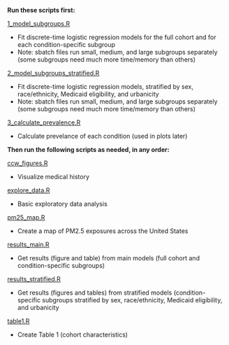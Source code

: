 **Run these scripts first:**

[1_model_subgroups.R](1_model_subgroups.R)
* Fit discrete-time logistic regression models for the full cohort and for each condition-specific subgroup
* Note: sbatch files run small, medium, and large subgroups separately (some subgroups need much more time/memory than others)

[2_model_subgroups_stratified.R](2_model_subgroups_stratified.R)
* Fit discrete-time logistic regression models, stratified by sex, race/ethnicity, Medicaid eligibility, and urbanicity
* Note: sbatch files run small, medium, and large subgroups separately (some subgroups need much more time/memory than others)

[3_calculate_prevalence.R](3_calculate_prevalence.R)
* Calculate prevelance of each condition (used in plots later)



**Then run the following scripts as needed, in any order:**

[ccw_figures.R](ccw_figures.R)
* Visualize medical history

[explore_data.R](explore_data.R)
* Basic exploratory data analysis

[pm25_map.R](pm25_map.R)
* Create a map of PM2.5 exposures across the United States

[results_main.R](results_main.R)
* Get results (figure and table) from main models (full cohort and condition-specific subgroups)

[results_stratified.R](results_stratified.R)
* Get results (figures and tables) from stratified models (condition-specific subgroups stratified by sex, race/ethnicity, Medicaid eligibility, and urbanicity

[table1.R](table1.R)
* Create Table 1 (cohort characteristics)
